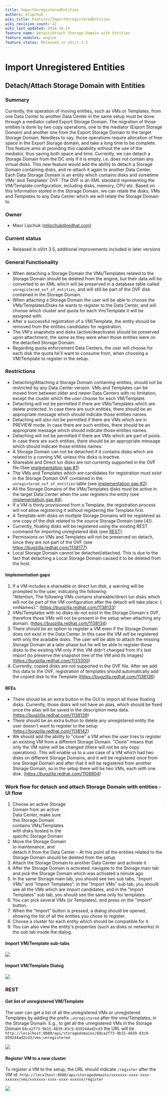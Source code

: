 ```yaml
---
title: ImportUnregisteredEntities
authors: mlipchuk
wiki_title: Features/ImportUnregisteredEntities
wiki_revision_count: 42
wiki_last_updated: 2014-10-14
feature_name: Detach/Attach Storage Domain with Entities
feature_modules: engine
feature_status: Released in oVirt 3.5
---
```


# Import Unregistered Entities

## Detach/Attach Storage Domain with Entities

### Summary

Currently, the operation of moving entities, such as VMs or Templates, from one Data Center to another Data Center in the same setup must be done through a mediator called Export Storage Domain.
The migration of those entities is done by two copy operations, one to the mediator (Export Storage Domain) and another one from the Export Storage Domain to the target Storage Domain.
Needless to say, those operations require allocation of free space in the Export Storage domain, and take a long time to be complete.
This feature aims at providing this capability without the use of the
mediator, thus saving both space and time.
Currently, we can detach a Storage Domain from the DC only if it is empty, i.e. does not contain any virtual disks.
This new feature would add the ability to detach a Storage Domain containing disks, and re-attach it again to another Data Center.
Each Data Storage Domain is an entity which contains disks and sometime VMs' and Templates' OVF.
The OVF is an XML standard representing the VM/Template configuration, including disks, memory, CPU etc.
Based on this information stored in the Storage Domain, we can relate the disks, VMs and Templates to any Data Center which we will relate the Storage Domain to.

### Owner

* Maor Lipchuk (<mlipchuk@redhat.com>)

### Current status

* Released in oVirt 3.5, additional improvements included in later versions

### General Functionality

* When detaching a Storage Domain the VMs/Templates related to the Storage Domain should be deleted from the engine, but their data will be converted to an XML which will be preserved in a database table called `unregistered_ovf_of_entities`, and will still be part of the OVF disk contained in the Storage Domain.
* When attaching a Storage Domain the user will be able to choose the VMs/Templates/Disks he wants to register to the Data Center, and will choose which cluster and quota for each Vm/Template it will be assigned with.
* After a successful registration of a VM/Template, the entity should be removed from the entities candidates for registration.
* The VM's snapshots and disks (active/deactivate) should be preserved upon attachment, the same as they were when those entities were on the detached Storage Domain.
* Regarding quota enforcement Data Centers, the user will choose for each disk the quota he'll want to consume from, when choosing a VM/Template to register in the setup.

### Restrictions

* Detaching/Attaching a Storage Domain containing entities, should not be restricted by any Data Center version. VMs and Templates can be moved from between older and newer Data Centers with no limitation, except the cluster which the user choose for each VM/Template.
* Detaching will not be permitted if there are VMs/Templates which are delete protected. In case there are such entities, there should be an appropriate message which should indicate those entities names.
* Detaching will also not be permitted if there are VMs which are in PREVIEW mode. In case there are such entities, there should be an appropriate message which should indicate those entities names.
* Detaching will not be permitted if there are VMs which are part of pools. In case there are such entities, there should be an appropriate message which should indicate those entities names.
* A Storage Domain can not be detached if it contains disks which are related to a running VM, unless this disks is inactive.
* Shareable and Direct lun disks are not currently supported in the OVF file (See [implementation gap #1](#gaps)).
* The VMs and Templates which are candidates for registration must exist in the Storage Domain OVF contained in the `unregistered_ovf_of_entities` table (see [implementation gap #2](#gaps)).
* All the Storage Domains of the VMs/Templates disks must be active in the target Data Center when the user registers the entity (see [implementation gap #4](#gaps)).
* If a VM is thinly provisioned from a Template, the registration process will not allow registering it without registering the Template first.
* A Template with disks on multiple Storage Domains will be registered as one copy of the disk related to the source Storage Domain (see [4]).
* Currently, floating disks will be registered using the existing REST command for importing unregistered disk (see [REST](#rest)).
* Permissions on VMs and Templates will not be preserved on detach, since they are not part of the OVF (see https://bugzilla.redhat.com/1138177).
* Local Storage Domain cannot be detached/attached. This is due to the fact that detaching a Local Storage Domain caused it to be deleted from the host.

<a name="gaps"></a>

#### Implementation gaps

1. If a VM includes a shareable or direct lun disk, a warning will be prompted to the user, indicating the following: "Attention, The following VMs contains shareable/direct lun disks which will not be part of the VM configuration after the detach will take place: {vmNames}." (https://bugzilla.redhat.com/1138133)
2. VMs/Templates with no disks do not exist in the Storage Domain's OVF, therefore those VMs will not be present in the setup when attaching any domain. (https://bugzilla.redhat.com/1138134)
3. There should be an option to register a VM even if the Storage Domain does not exist in the Data Center. In this case the VM will be registered with only the available disks. The user will be able to attach the missing Storage Domain at a later phase but he will be able to register those disks to the existing VM only if this VM didn't changed from it's last import (to preserve the snapshot tree of the VM and its images) (https://bugzilla.redhat.com/1133300)
4. Currently, copied disks are not supported in the OVF file. After we add this data to the OVF, registration of templates should automatically add the copied disk to the Template (https://bugzilla.redhat.com/1138136)

#### RFEs

* There should be an extra button in the GUI to import all those floating disks. Currently, those disks will not have an alias, which should be fixed once the alias will be saved in the description meta data. (https://bugzilla.redhat.com/1138139)
* There should be an extra button to delete any unregistered entity the user doesn't want to register to the setup (https://bugzilla.redhat.com/1138142)
* We should add the ability to "clone" a VM when the user tries to register an existing VM from a different Storage Domain. "Clone" means that only the VM name will be changed (there will not be any copy operations). This will enable us to a use case of a VM which had two disks on different Storage Domains, and it will be registered once from one Storage Domain and after that it will be registered from another Storage Domain, so in the setup there will be two VMs, each with one disk. (https://bugzilla.redhat.com/1108904)

### Work flow for detach and attach Storage Domain with entities - UI flow

<iframe width="300" src="//youtube.com/embed/DLcxDB0MY38" frameborder="0" align="right" allowfullscreen="true"> </iframe>

1. Choose an active Storage Domain from an active Data Center, make sure this Storage Domain contains VMs/Templates with disks hosted in the specific Storage Domain
2. Move the Storage Domain to maintenance, and detach it from the Data Center - At this point all the entities related to the Storage Domain should be deleted from the setup
3. Attach the Storage Domain to another Data Center and activate it.
4. After the Storage Domain is activated, navigate to the Storage main tab and pick the Storage Domain which was activated a minute ago
5. In the same Storage main tab, you should see two sub tabs, "Import VMs" and "Import Templates". In the "Import VMs" sub tab, you should see all the VMs which are import candidates, and in the "Import Templates" sub tab, you should see the same only for templates.
6. You can pick several VMs (or Templates), and press on the "import" button.
7. When the "Import" button is pressed, a dialog should be opened, showing the list of all the entities you chose to register.
8. Choose a cluster for each entity which should be compatible for it.
9. You can also view the entity's properties (such as disks or networks) in the sub tab inside the dialog.

#### Import VM/Template sub-tabs

![](/images/wiki/Import_vm_template_subtab.png)

#### Import VM/Template Dialog

![](/images/wiki/Import_vm_template_dialog.png)

<a name="rest"></a>

### REST

#### Get list of unregistered VM/Template

The user can get a list of all the unregistered VMs or unregistered Templates by adding the prefix `;unregistered` after the vms/Templates, in the Storage Domain.
E.g., to get all the unregistered VMs in the Storage Domain `68ca2f73-9b15-4839-83c9-859244ad2cd3` the URL will be `http://localhost:8080/api/storagedomains/68ca2f73-9b15-4839-83c9-859244ad2cd3/vms;unregistered`

![](/images/wiki/UnregisterVM2.png)

#### Register VM to a new cluster

To register a VM to the setup, the URL should indicate `/register` after the VM id: `http://localhost:8080/api/storagedomains/xxxxxxx-xxxx-xxxx-xxxxxx/vms/xxxxxxx-xxxx-xxxx-xxxxxx/register`

![](/images/wiki/UnregisterVM1.png)
